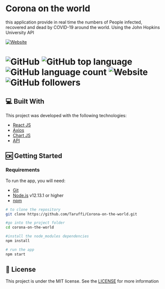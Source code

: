 # Corona on the world
this application provide in real time the numbers of People infected, recovered and dead by COVID-19 around the world.
Using the John Hopkins University API

[![Website](https://img.shields.io/website?style=for-the-badge&up_message=Online&url=https%3A%2F%2Ftaruffi.github.io%2FCorona-on-the-world%2F)](https://taruffi.github.io/Corona-on-the-world/)   
<h1 align="left">
<img alt="GitHub" src="https://img.shields.io/github/license/Taruffi/corona-on-the-world?style=flat-square">
<img alt="GitHub top language" src="https://img.shields.io/github/languages/top/taruffi/Corona-on-the-world?style=flat-square">
<img alt="GitHub language count" src="https://img.shields.io/github/languages/count/taruffi/Corona-on-the-world?style=flat-square">
<img alt="Website" src="https://img.shields.io/website?color=green&down_color=blue&down_message=Taruffi&label=Linkedln&style=flat-square&up_color=blue&up_message=Taruffi&url=https%3A%2F%2Fwww.linkedin.com%2Fin%2Figor-taruffi%2F">
<img alt="GitHub followers" src="https://img.shields.io/github/followers/Taruffi?label=Taruffi&style=social">
</h1>



## :computer: Built With
This project was developed with the following technologies:

 * [React JS](https://reactjs.org/)
 * [Axios](https://github.com/axios/axios/)
 * [Chart JS](https://www.chartjs.org/)
 * [API](https://github.com/mathdroid/covid-19-api/)
 
 
 
## :ok: Getting Started

### Requirements

To run the app, you will need:
* [Git](https://git-scm.com)
* [Node.js](https://nodejs.org/) v12.13.1 or higher
* [npm](https://www.npmjs.com/) 



```bash
# to clone the repository
git clone https://github.com/Taruffi/Corona-on-the-world.git

#go into the project folder 
cd corona-on-the-world

#install the node_modules dependencies
npm install 

# run the app
npm start

```


## :page_facing_up: License

This project is under the MIT license. See the [LICENSE](https://github.com/Taruffi/Corona-on-the-world/blob/master/LICENSE) for more information
